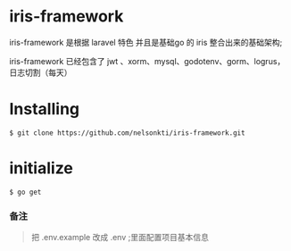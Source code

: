 # iris-framework
iris-framework 是根据 laravel 特色 并且是基础go 的 iris 整合出来的基础架构;

iris-framework 已经包含了 jwt 、xorm、mysql、godotenv、gorm、logrus，日志切割（每天）

# Installing

```shell
$ git clone https://github.com/nelsonkti/iris-framework.git
```

# initialize
```shell script
$ go get 
```

### 备注
> 把 .env.example 改成 .env ;里面配置项目基本信息
